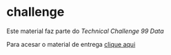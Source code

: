 # challenge

Este material faz parte do *Technical Challenge 99 Data*

Para acesar o material de entrega [clique aqui](https://github.com/Hullyborges/challenge/blob/master/challange99.md)
